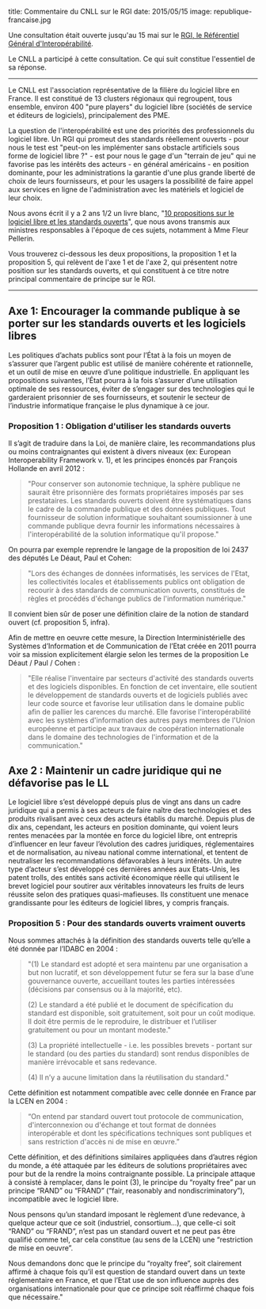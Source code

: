 title: Commentaire du CNLL sur le RGI
date: 2015/05/15
image: republique-francaise.jpg

Une consultation était ouverte jusqu'au 15 mai sur le [RGI, le Référentiel Général d'Interopérabilité](https://references.modernisation.gouv.fr/rgi-interoperabilite).

Le CNLL a participé à cette consultation. Ce qui suit constitue l'essentiel de sa réponse.

---

Le CNLL est l'association représentative de la filière du logiciel libre en France. Il est constitué de 13 clusters régionaux qui regroupent, tous ensemble, environ 400 "pure players" du logiciel libre (sociétés de service et éditeurs de logiciels), principalement des PME.
 
La question de l'interopérabilité est une des priorités des professionnels du logiciel libre. Un RGI qui promeut des standards réellement ouverts - pour nous le test est "peut-on les implémenter sans obstacle artificiels sous forme de logiciel libre ?" - est pour nous le gage d'un "terrain de jeu" qui ne favorise pas les intérêts des acteurs - en général américains - en position dominante, pour les administrations la garantie d'une plus grande liberté de choix de leurs fournisseurs, et pour les usagers la possibilité de faire appel aux services en ligne de l'administration avec les matériels et logiciel de leur choix.

Nous avons écrit il y a 2 ans 1/2 un livre blanc, "[10 propositions sur le logiciel libre et les standards ouverts](http://cnll.fr/static/pdf/propositions_cnll_fleurpellerin.pdf)", que nous avons transmis aux ministres responsables à l'époque de ces sujets, notamment à Mme Fleur Pellerin.

Vous trouverez ci-dessous les deux propositions, la proposition 1 et la proposition 5, qui relèvent de l'axe 1 et de l'axe 2, qui présentent notre position sur les standards ouverts, et qui constituent à ce titre notre principal commentaire de principe sur le RGI.

---
 
## Axe 1: Encourager la commande publique à se porter sur les standards ouverts et les logiciels libres

Les politiques d’achats publics sont pour l’État à la fois un moyen de s’assurer que l’argent public est utilisé de manière cohérente et rationnelle, et un outil de mise en œuvre d’une politique industrielle. En appliquant les propositions suivantes, l’État pourra à la fois s’assurer d’une utilisation optimale de ses ressources, éviter de s’engager sur des technologies qui le garderaient prisonnier de ses fournisseurs, et soutenir le secteur de l’industrie informatique française le plus dynamique à ce jour.

### Proposition 1 : Obligation d'utiliser les standards ouverts

Il s’agit de traduire dans la Loi, de manière claire, les recommandations plus ou moins contraignantes qui existent à divers niveaux (ex: European Interoperability Framework v. 1), et les principes énoncés par François Hollande en avril 2012 :

> "Pour conserver son autonomie technique, la sphère publique ne saurait être prisonnière des formats propriétaires imposés par ses prestataires. Les standards ouverts doivent être systématiques dans le cadre de la commande publique et des données publiques. Tout fournisseur de solution informatique souhaitant soumissionner à une commande publique devra fournir les informations nécessaires à l'interopérabilité de la solution informatique qu'il propose."

On pourra par exemple reprendre le langage de la proposition de loi 2437 des députés Le Déaut, Paul et Cohen:

> "Lors des échanges de données informatisés, les services de l'Etat, les collectivités locales et établissements publics ont obligation de recourir à des standards de communication ouverts, constitués de règles et procédés d'échange publics de l'information numérique."

Il convient bien sûr de poser une définition claire de la notion de standard ouvert (cf. proposition 5, infra).

Afin de mettre en oeuvre cette mesure, la Direction Interministérielle des Systèmes d’Information et de Communication de l’Etat créée en 2011 pourra voir sa mission explicitement élargie selon les termes de la proposition Le Déaut / Paul / Cohen :

> "Elle réalise l'inventaire par secteurs d'activité des standards ouverts et des logiciels disponibles. En fonction de cet inventaire, elle soutient le développement de standards ouverts et de logiciels publiés avec leur code source et favorise leur utilisation dans le domaine public afin de pallier les carences du marché. Elle favorise l'interopérabilité avec les systèmes d'information des autres pays membres de l'Union européenne et participe aux travaux de coopération internationale dans le domaine des technologies de l'information et de la communication."

## Axe 2 : Maintenir un cadre juridique qui ne défavorise pas le LL

Le logiciel libre s’est développé depuis plus de vingt ans dans un cadre juridique qui a permis à ses acteurs de faire naître des technologies et des produits rivalisant avec ceux des acteurs établis du marché. Depuis plus de dix ans, cependant, les acteurs en position dominante, qui voient leurs rentes menacées par la montée en force du logiciel libre, ont entrepris d’influencer en leur faveur l’évolution des cadres juridiques, réglementaires et de normalisation, au niveau national comme international, et tentent de neutraliser les recommandations défavorables à leurs intérêts. Un autre type d’acteur s’est développé ces dernières années aux Etats-Unis, les patent trolls, des entités sans activité économique réelle qui utilisent le brevet logiciel pour soutirer aux véritables innovateurs les fruits de leurs réussite selon des pratiques quasi-mafieuses. Ils constituent une menace grandissante pour les éditeurs de logiciel libres, y compris français.

### Proposition 5 : Pour des standards ouverts vraiment ouverts

Nous sommes attachés à la définition des standards ouverts telle qu’elle a été donnée par l’IDABC en 2004 :

> "(1) Le standard est adopté et sera maintenu par une organisation a but non lucratif, et son développement futur se fera sur la base d’une gouvernance ouverte, accueillant toutes les parties intéressées (décisions par consensus ou à la majorité, etc).
>
> (2) Le standard a été publié et le document de spécification du standard est disponible, soit gratuitement, soit pour un coût modique. Il doit être permis de le reproduire, le distribuer et l’utiliser gratuitement ou pour un montant modeste."
>
> (3) La propriété intellectuelle - i.e. les possibles brevets - portant sur le standard (ou des parties du standard) sont rendus disponibles de manière irrévocable et sans redevance.
>
> (4) Il n’y a aucune limitation dans la réutilisation du standard."

Cette définition est notamment compatible avec celle donnée en France par la LCEN en 2004 : 

> “On entend par standard ouvert tout protocole de communication, d'interconnexion ou d'échange et tout format de données interopérable et dont les spécifications techniques sont publiques et sans restriction d'accès ni de mise en œuvre.”

Cette définition, et des définitions similaires appliquées dans d’autres région du monde, a été attaquée par les éditeurs de solutions propriétaires avec pour but de la rendre la moins contraignante possible. La principale attaque à consisté à remplacer, dans le point (3), le principe du “royalty free” par un principe “RAND” ou “FRAND” (“fair, reasonably and nondiscriminatory”), incompatible avec le logiciel libre.

Nous pensons qu’un standard imposant le règlement d’une redevance, à quelque acteur que ce soit (industriel, consortium...), que celle-ci soit “RAND” ou “FRAND”, n’est pas un standard ouvert et ne peut pas être qualifié comme tel, car cela constitue (au sens de la LCEN) une “restriction de mise en oeuvre”.

Nous demandons donc que le principe du “royalty free”, soit clairement affirmé à chaque fois qu’il est question de standard ouvert dans un texte réglementaire en France, et que l’Etat use de son influence auprès des organisations internationale pour que ce principe soit réaffirmé chaque fois que nécessaire."

